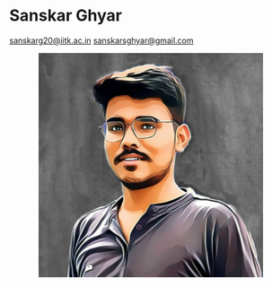# Sanskar Ghyar
sanskarg20@iitk.ac.in   sanskarsghyar@gmail.com
<p align="center">
  <img src="https://github.com/Sanskarsghyar/sanskarsghyar.github.io/blob/main/sq.jpg" align="centre" width="400" height="400">
</p>
